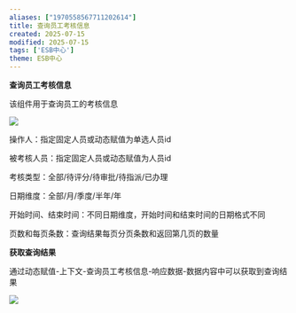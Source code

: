 ```yaml
---
aliases: ["1970558567711202614"]
title: 查询员工考核信息
created: 2025-07-15
modified: 2025-07-15
tags: ['ESB中心']
theme: ESB中心
---
```


**查询员工考核信息**

该组件用于查询员工的考核信息

![](81cada28fd55debe3c36567931789d32.jpg)

操作人：指定固定人员或动态赋值为单选人员id

被考核人员：指定固定人员或动态赋值为人员id

考核类型：全部/待评分/待审批/待指派/已办理

日期维度：全部/月/季度/半年/年

开始时间、结束时间：不同日期维度，开始时间和结束时间的日期格式不同

页数和每页条数：查询结果每页分页条数和返回第几页的数量

**获取查询结果**

通过动态赋值-上下文-查询员工考核信息-响应数据-数据内容中可以获取到查询结果

![](1fc045251200d20ca1bc1245504f3692.jpg)